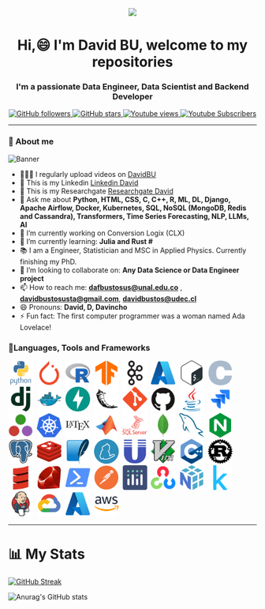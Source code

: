 <div id="header" align="center">
    <img src="https://media.giphy.com/media/5k5vZwRFZR5aZeniqb/giphy.gif" width="200" />
    <h1 align="center"> Hi,😄 I'm David BU, welcome to my repositories</h1>
    <h3 align="center">I'm a passionate Data Engineer, Data Scientist and Backend Developer</h3>
</div> 

<div id="badgets" align="center">
    <a href="https://github.com/dfbustosus" target="_blank">
        <img alt="GitHub followers" src="https://img.shields.io/github/followers/dfbustosus?style=social">
    </a>
    <a href="https://github.com/dfbustosus" target="_blank">
        <img alt="GitHub stars" src="https://img.shields.io/github/stars/dfbustosus?logoColor=red&style=social">
    </a>
    <a href="https://www.youtube.com/channel/UC4b2wnFR8zzoy8ApjUXaU-g" target="_blank">
        <img alt="Youtube views" src="https://img.shields.io/youtube/channel/views/UC4b2wnFR8zzoy8ApjUXaU-g?style=social">
    </a>
    <a href="https://www.youtube.com/channel/UC4b2wnFR8zzoy8ApjUXaU-g" target="_blank">
        <img alt= "Youtube Subscribers" src="https://img.shields.io/youtube/channel/subscribers/UC4b2wnFR8zzoy8ApjUXaU-g?style=social">
    </a>
</div>

--- 
### 🔭 About me
![Banner](https://marketplace.canva.com/EAFNZTDsyWg/1/0/1600w/canva-black-%26-pink-futuristic-gaming-twitch-panel-YTqMwMO9ns0.jpg)
- 👨🏻‍💻 I regularly upload videos on [DavidBU](https://www.youtube.com/channel/UC4b2wnFR8zzoy8ApjUXaU-g)
- 🏢 This is my Linkedin [Linkedin David](https://www.linkedin.com/in/%F0%9F%91%A8%E2%80%8D%F0%9F%92%BBdavid-bustos-usta-180676a0/)
- 🔎 This is my Researchgate [Researchgate David](https://www.researchgate.net/profile/David-Bustos-Usta-2/publications?sorting=recentlyAdded&editMode=1)
- 💬 Ask me about **Python, HTML, CSS, C, C++, R, ML, DL, Django, Apache Airflow, Docker, Kubernetes, SQL, NoSQL (MongoDB, Redis and Cassandra), Transformers, Time Series Forecasting, NLP, LLMs, AI**
- 🔭 I’m currently working on Conversion Logix (CLX)
- 🌱 I’m currently learning: **Julia and Rust #**
- 📚 I am a Engineer, Statistician and MSC in Applied Physics. Currently finishing my PhD. 
- 👯 I’m looking to collaborate on: **Any Data Science or Data Engineer project**
- 📫 How to reach me: **dafbustosus@unal.edu.co** , **davidbustosusta@gmail.com**, **davidbustos@udec.cl**
- 😄 Pronouns: **David, D, Davincho**
- ⚡ Fun fact: The first computer programmer was a woman named Ada Lovelace!

<div align="left">
    <h3>🔨Languages, Tools and Frameworks</h3>
    <div>
        <img src="https://github.com/devicons/devicon/blob/master/icons/python/python-original-wordmark.svg" title="Python" alt="Python" 
        width="50" height="50"/>&nbsp;
        <img src="https://github.com/devicons/devicon/blob/master/icons/pytorch/pytorch-original.svg" title="Pytorch" alt="Pytorch" 
        width="50" height="50"/>&nbsp;
        <img src="https://github.com/devicons/devicon/blob/master/icons/r/r-original.svg" title="R" alt="R" 
        width="50" height="50"/>&nbsp;
        <img src="https://github.com/devicons/devicon/blob/master/icons/tensorflow/tensorflow-original.svg" title="Tensorflow" alt="Tensorflow" 
        width="50" height="50"/>&nbsp;
        <img src="https://github.com/devicons/devicon/blob/master/icons/apachekafka/apachekafka-original.svg" title="Kafka" alt="Kafka" 
        width="50" height="50"/>&nbsp;
        <img src="https://github.com/devicons/devicon/blob/master/icons/azure/azure-original.svg" title="Azure" alt="Azure" 
        width="50" height="50"/>&nbsp;
        <img src="https://github.com/devicons/devicon/blob/master/icons/bash/bash-original.svg" title="Bash" alt="Bash" 
        width="50" height="50"/>&nbsp;
        <img src="https://github.com/devicons/devicon/blob/master/icons/c/c-original.svg" title="C" alt="C" 
        width="50" height="50"/>&nbsp;
        <img src="https://github.com/devicons/devicon/blob/master/icons/django/django-plain.svg" title="Django" alt="Django" 
        width="50" height="50"/>&nbsp;
        <img src="https://github.com/devicons/devicon/blob/master/icons/docker/docker-original.svg" title="Docker" alt="Docker" 
        width="50" height="50"/>&nbsp;
        <img src="https://github.com/devicons/devicon/blob/master/icons/fastapi/fastapi-original.svg" title="FastAPI" alt="FastAPI" 
        width="50" height="50"/>&nbsp;
        <img src="https://github.com/devicons/devicon/blob/master/icons/flask/flask-original.svg" title="Flask" alt="Flask" 
        width="50" height="50"/>&nbsp;
        <img src="https://github.com/devicons/devicon/blob/master/icons/git/git-original.svg" title="Git" alt="Git" 
        width="50" height="50"/>&nbsp;
        <img src="https://github.com/devicons/devicon/blob/master/icons/github/github-original.svg" title="Github" alt="Github" 
        width="50" height="50"/>&nbsp;
        <img src="https://github.com/devicons/devicon/blob/master/icons/java/java-original.svg" title="Java" alt="Java" 
        width="50" height="50"/>&nbsp;
        <img src="https://github.com/devicons/devicon/blob/master/icons/jira/jira-original.svg" title="Jira" alt="Jira" 
        width="50" height="50"/>&nbsp;
        <img src="https://github.com/devicons/devicon/blob/master/icons/julia/julia-original.svg" title="Julia" alt="Julia" 
        width="50" height="50"/>&nbsp;
        <img src="https://github.com/devicons/devicon/blob/master/icons/kubernetes/kubernetes-plain.svg" title="Kubernetes" alt="Kubernetes" 
        width="50" height="50"/>&nbsp;
        <img src="https://github.com/devicons/devicon/blob/master/icons/latex/latex-original.svg" title="Latex" alt="Latex" 
        width="50" height="50"/>&nbsp;
        <img src="https://github.com/devicons/devicon/blob/master/icons/matlab/matlab-original.svg" title="Matlab" alt="Matlab" 
        width="50" height="50"/>&nbsp;
        <img src="https://github.com/devicons/devicon/blob/master/icons/microsoftsqlserver/microsoftsqlserver-plain-wordmark.svg" title="SQLServer" alt="SQLServer" 
        width="50" height="50"/>&nbsp;
        <img src="https://github.com/devicons/devicon/blob/master/icons/mongodb/mongodb-original.svg" title="MongoDB" alt="MongoDB" 
        width="50" height="50"/>&nbsp;
        <img src="https://github.com/devicons/devicon/blob/master/icons/mysql/mysql-original.svg" title="MySQL" alt="MySQL" 
        width="50" height="50"/>&nbsp;
        <img src="https://github.com/devicons/devicon/blob/master/icons/nginx/nginx-original.svg" title="NGINX" alt="NGINX" 
        width="50" height="50"/>&nbsp;
        <img src="https://github.com/devicons/devicon/blob/master/icons/postgresql/postgresql-original.svg" title="Postgre" alt="Postgre" 
        width="50" height="50"/>&nbsp;
        <img src="https://github.com/devicons/devicon/blob/master/icons/redis/redis-original.svg" title="Redis" alt="Redis" 
        width="50" height="50"/>&nbsp;
        <img src="https://github.com/devicons/devicon/blob/master/icons/sqlite/sqlite-original.svg" title="SQLLIte" alt="SQLIte" 
        width="50" height="50"/>&nbsp;
        <img src="https://github.com/devicons/devicon/blob/master/icons/yarn/yarn-original.svg" title="Yarn" alt="Yarn" 
        width="50" height="50"/>&nbsp;
        <img src="https://github.com/devicons/devicon/blob/master/icons/unix/unix-original.svg" title="Unix" alt="Unix" 
        width="50" height="50"/>&nbsp;
        <img src="https://github.com/devicons/devicon/blob/master/icons/vim/vim-original.svg" title="Vim" alt="Vim" 
        width="50" height="50"/>&nbsp;
        <img src="https://github.com/devicons/devicon/blob/master/icons/cplusplus/cplusplus-original.svg" title="Cpp" alt="Cpp" 
        width="50" height="50"/>&nbsp;
        <img src="https://github.com/devicons/devicon/blob/master/icons/rust/rust-original.svg" title="Rust" alt="Rust" 
        width="50" height="50"/>&nbsp;
        <img src="https://github.com/devicons/devicon/blob/master/icons/scala/scala-original.svg" title="Scala" alt="Scala" 
        width="50" height="50"/>&nbsp;
        <img src="https://github.com/devicons/devicon/blob/master/icons/ruby/ruby-original.svg" title="Ruby" alt="Ruby" 
        width="50" height="50"/>&nbsp;
        <img src="https://github.com/devicons/devicon/blob/master/icons/powershell/powershell-original.svg" title="Powershell" alt="Powershell" 
        width="50" height="50"/>&nbsp;
        <img src="https://github.com/devicons/devicon/blob/master/icons/postman/postman-original.svg" title="Postman" alt="Postman" 
        width="50" height="50"/>&nbsp;
        <img src="https://github.com/devicons/devicon/blob/master/icons/plotly/plotly-original.svg" title="Plotly" alt="Plotly" 
        width="50" height="50"/>&nbsp;
        <img src="https://github.com/devicons/devicon/blob/master/icons/opencv/opencv-original.svg" title="OpenCV" alt="OpenCV" 
        width="50" height="50"/>&nbsp;
        <img src="https://github.com/devicons/devicon/blob/master/icons/numpy/numpy-original.svg" title="Numpy" alt="Numpy" 
        width="50" height="50"/>&nbsp;
        <img src="https://github.com/devicons/devicon/blob/master/icons/kaggle/kaggle-original.svg" title="Kaggle" alt="Kaggle" 
        width="50" height="50"/>&nbsp;
        <img src="https://github.com/devicons/devicon/blob/master/icons/jenkins/jenkins-original.svg" title="Jenkins" alt="Jenkins" 
        width="50" height="50"/>&nbsp;
        <img src="https://github.com/devicons/devicon/blob/master/icons/googlecloud/googlecloud-original.svg" title="GCP" alt="GCP" 
        width="50" height="50"/>&nbsp;
        <img src="https://github.com/devicons/devicon/blob/master/icons/azure/azure-original.svg" title="Azure" alt="Azure" 
        width="50" height="50"/>&nbsp;
        <img src="https://github.com/devicons/devicon/blob/master/icons/amazonwebservices/amazonwebservices-original-wordmark.svg" title="AWS" alt="AWS" 
        width="50" height="50"/>&nbsp;
    </div>
</div>

---
# 📊 My Stats

[![GitHub Streak](https://streak-stats.demolab.com?user=dfbustosus&theme=dark)](https://git.io/streak-stats)

![Anurag's GitHub stats](https://github-readme-stats.vercel.app/api?username=dfbustosus&show_icons=true&theme=dark)

